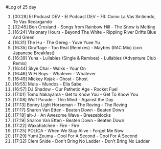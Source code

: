 #Log of 25 day

1. [00:28] El Podcast DEV - El Podcast DEV - 76: Como La Vas Sintiendo, Te Vas Recargando
1. [02:45] Ben Crosland - Songs from Rainbow Hill - The Snow is Melting
1. [16:24] Visionary Hours - Beyond The White - Rippling River Drifts Blue And Green
1. [16:31] The Hu - The Gereg - Yuve Yuve Yu
1. [16:35] Giraffage - Too Real (Remixes) - Maybes (RAC Mix) (con Japanese Breakfast)
1. [16:39] Yuna - Lullabies (Single & Remixes) - Lullabies (Adventure Club Remix)
1. [16:44] Skye Chai - Walks - Your On
1. [16:46] WiFi Boys - Whatever - Whatever
1. [16:49] Mickey Kojak - Ghost - Ghost
1. [16:55] Mula - Mundos - Ella Sabe
1. [16:57] DJ Shadow - Our Pathetic Age - Rocket Fuel
1. [17:01] Tomo Nakayama - Get to Know You - Get To Know You
1. [17:08] Wolf Parade - Thin Mind - Against the Day
1. [17:13] Bonny Light Horseman - The Roving - The Roving
1. [17:17] Sharon Van Etten - Beaten Down - Beaten Down
1. [17:18] alt-J - An Awesome Wave - Breezeblocks
1. [17:19] Sharon Van Etten - Beaten Down - Beaten Down
1. [17:22] Waxahatchee - Fire - Fire
1. [17:25] POLIÇA - When We Stay Alive - Forget Me Now
1. [17:29] Yumi Zouma - Cool For A Second - Cool For A Second
1. [17:32] Clem Snide - Don't Bring No Ladder - Don't Bring No Ladder
